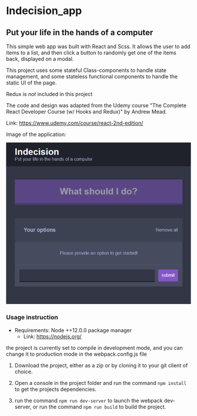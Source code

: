 # Indecision_app

## Put your life in the hands of a computer

This simple web app was built with React and Scss.
It allows the user to add items to a list, and then click a button to randomly get one of the items back, displayed on a modal.

This project uses some stateful Class-components to handle state management, and  some stateless functional components to handle the static UI of the page.

Redux is *not* included in this project

The code and design was adapted from the Udemy course "The Complete React Developer Course (w/ Hooks and Redux)" by Andrew Mead.

Link: <https://www.udemy.com/course/react-2nd-edition/>

Image of the application:

![image of Indecision app](./public/images/Indecision.png "Indecision app")

### Usage instruction

- Requirements: Node ++12.0.0 package manager
  - Link: <https://nodejs.org/>

the project is currently set to compile in development mode, and you can change it to production mode in the webpack.config.js file

1. Download the project, either as a zip or by cloning it to your git client of choice.

2. Open a console in the project folder and run the command `npm install` to get the projects dependencies.

3. run the command `npm run dev-server` to launch the webpack dev-server, or run the command `npm run build` to build the project.
